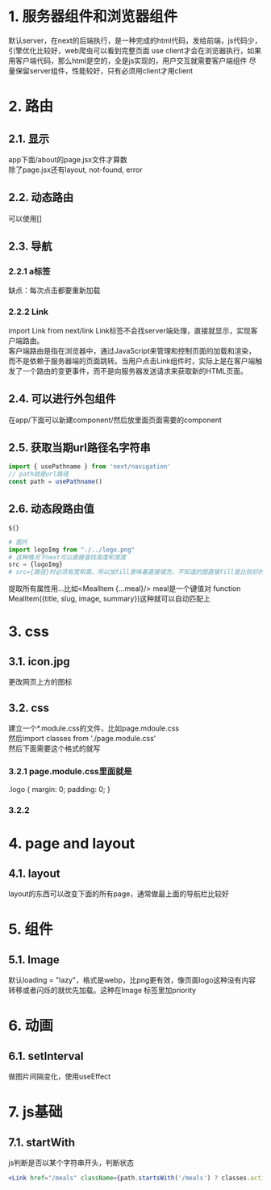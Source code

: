# 1. 服务器组件和浏览器组件
默认server，在next的后端执行，是一种完成的html代码，发给前端，js代码少，引擎优化比较好，web爬虫可以看到完整页面
use client才会在浏览器执行，如果用客户端代码，那么html是空的，全是js实现的，用户交互就需要客户端组件
尽量保留server组件，性能较好，只有必须用client才用client
# 2. 路由
## 2.1. 显示
app下面/about的page.jsx文件才算数  
除了page.jsx还有layout, not-found, error
## 2.2. 动态路由
可以使用[]
## 2.3. 导航
### 2.2.1 a标签
缺点：每次点击都要重新加载
### 2.2.2 Link
import Link from next/link
Link标签不会找server端处理，直接就显示，实现客户端路由。  
客户端路由是指在浏览器中，通过JavaScript来管理和控制页面的加载和渲染，而不是依赖于服务器端的页面跳转。当用户点击Link组件时，实际上是在客户端触发了一个路由的变更事件，而不是向服务器发送请求来获取新的HTML页面。
## 2.4. 可以进行外包组件
在app/下面可以新建component/然后放里面页面需要的component
## 2.5. 获取当期url路径名字符串
```jsx
import { usePathname } from 'next/navigation' 
// path就是url路径
const path = usePathname()
```
## 2.6. 动态段路由值
`${}`
```python
# 图片
import logoImg from "./../logo.png"
# 这种情况下next可以直接查找高度和宽度
src = {logoImg}
# src={路径}时必须有宽和高，所以加fill意味着直接填充，不知道的图直接fill是比较好的处理方案。
```
提取所有属性用...比如<MealItem {...meal}/>
meal是一个键值对
function MealItem({title, slug, image, summary})这种就可以自动匹配上
# 3. css
## 3.1. icon.jpg
更改网页上方的图标
## 3.2. css
建立一个*.module.css的文件，比如page.mdoule.css  
然后import classes from './page.module.css'  
然后下面需要这个格式的就写<div className={classes.logo}></div>
### 3.2.1 page.module.css里面就是
.logo {
  margin: 0;
  padding: 0;
}
### 3.2.2


# 4. page and layout
## 4.1. layout
layout的东西可以改变下面的所有page，通常做最上面的导航栏比较好

# 5. 组件
## 5.1. Image
默认loading = "lazy"，格式是webp，比png更有效，像页面logo这种没有内容转移或者闪烁的就优先加载。这种在Image 标签里加priority

# 6. 动画
## 6.1. setInterval
做图片间隔变化，使用useEffect

# 7. js基础
## 7.1. startWith
js判断是否以某个字符串开头，判断状态
```jsx
<Link href="/meals" className={path.startsWith('/meals') ? classes.active : undefined}>
```
